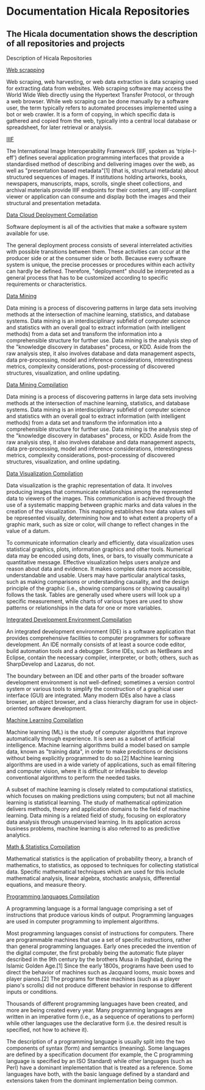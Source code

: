 # Documentation Hicala Repositories

## The Hicala documentation shows the description of all repositories and projects

Description of Hicala Repositories

[Web scrapping](webscrapping/README.md)

Web scraping, web harvesting, or web data extraction is data scraping used for extracting data from websites. Web scraping software may access the World Wide Web directly using the Hypertext Transfer Protocol, or through a web browser. While web scraping can be done manually by a software user, the term typically refers to automated processes implemented using a bot or web crawler. It is a form of copying, in which specific data is gathered and copied from the web, typically into a central local database or spreadsheet, for later retrieval or analysis. 

[IIIF]( iiif/README.md)

The International Image Interoperability Framework (IIIF, spoken as 'triple-I-eff') defines several application programming interfaces that provide a standardised method of describing and delivering images over the web, as well as "presentation based metadata"[1] (that is, structural metadata) about structured sequences of images. If institutions holding artworks, books, newspapers, manuscripts, maps, scrolls, single sheet collections, and archival materials provide IIIF endpoints for their content, any IIIF-compliant viewer or application can consume and display both the images and their structural and presentation metadata.

[Data Cloud Deployment Compilation]( Data-Cloud-Deployment-Compilation/README.md)

Software deployment is all of the activities that make a software system available for use.

The general deployment process consists of several interrelated activities with possible transitions between them. These activities can occur at the producer side or at the consumer side or both. Because every software system is unique, the precise processes or procedures within each activity can hardly be defined. Therefore, "deployment" should be interpreted as a general process that has to be customized according to specific requirements or characteristics.

[Data Mining]( Data-Mining/README.md)

Data mining is a process of discovering patterns in large data sets involving methods at the intersection of machine learning, statistics, and database systems. Data mining is an interdisciplinary subfield of computer science and statistics with an overall goal to extract information (with intelligent methods) from a data set and transform the information into a comprehensible structure for further use. Data mining is the analysis step of the "knowledge discovery in databases" process, or KDD. Aside from the raw analysis step, it also involves database and data management aspects, data pre-processing, model and inference considerations, interestingness metrics, complexity considerations, post-processing of discovered structures, visualization, and online updating.

[Data Mining Compilation]( https://github.com/hicala/documentation-hicala/wiki/Data-Mining-Compilation)

Data mining is a process of discovering patterns in large data sets involving methods at the intersection of machine learning, statistics, and database systems. Data mining is an interdisciplinary subfield of computer science and statistics with an overall goal to extract information (with intelligent methods) from a data set and transform the information into a comprehensible structure for further use. Data mining is the analysis step of the "knowledge discovery in databases" process, or KDD. Aside from the raw analysis step, it also involves database and data management aspects, data pre-processing, model and inference considerations, interestingness metrics, complexity considerations, post-processing of discovered structures, visualization, and online updating.

[Data Visualization Compilation]( https://github.com/hicala/documentation-hicala/wiki/Data-Visualization-Compilation)

Data visualization is the graphic representation of data. It involves producing images that communicate relationships among the represented data to viewers of the images. This communication is achieved through the use of a systematic mapping between graphic marks and data values in the creation of the visualization. This mapping establishes how data values will be represented visually, determining how and to what extent a property of a graphic mark, such as size or color, will change to reflect changes in the value of a datum.

To communicate information clearly and efficiently, data visualization uses statistical graphics, plots, information graphics and other tools. Numerical data may be encoded using dots, lines, or bars, to visually communicate a quantitative message. Effective visualization helps users analyze and reason about data and evidence. It makes complex data more accessible, understandable and usable. Users may have particular analytical tasks, such as making comparisons or understanding causality, and the design principle of the graphic (i.e., showing comparisons or showing causality) follows the task. Tables are generally used where users will look up a specific measurement, while charts of various types are used to show patterns or relationships in the data for one or more variables. 

[Integrated Development Environment Compilation]( https://github.com/hicala/documentation-hicala/wiki/Integrated-Development-Environment-Compilation)

An integrated development environment (IDE) is a software application that provides comprehensive facilities to computer programmers for software development. An IDE normally consists of at least a source code editor, build automation tools and a debugger. Some IDEs, such as NetBeans and Eclipse, contain the necessary compiler, interpreter, or both; others, such as SharpDevelop and Lazarus, do not.

The boundary between an IDE and other parts of the broader software development environment is not well-defined; sometimes a version control system or various tools to simplify the construction of a graphical user interface (GUI) are integrated. Many modern IDEs also have a class browser, an object browser, and a class hierarchy diagram for use in object-oriented software development. 

[Machine Learning Compilation]( https://github.com/hicala/documentation-hicala/wiki/Machine-Learning-Compilation)

Machine learning (ML) is the study of computer algorithms that improve automatically through experience. It is seen as a subset of artificial intelligence. Machine learning algorithms build a model based on sample data, known as "training data", in order to make predictions or decisions without being explicitly programmed to do so.[2] Machine learning algorithms are used in a wide variety of applications, such as email filtering and computer vision, where it is difficult or infeasible to develop conventional algorithms to perform the needed tasks.

A subset of machine learning is closely related to computational statistics, which focuses on making predictions using computers; but not all machine learning is statistical learning. The study of mathematical optimization delivers methods, theory and application domains to the field of machine learning. Data mining is a related field of study, focusing on exploratory data analysis through unsupervised learning. In its application across business problems, machine learning is also referred to as predictive analytics. 

[Math & Statistics Compilation]( https://github.com/hicala/documentation-hicala/wiki/Math-&-Statistics-Compilation)

Mathematical statistics is the application of probability theory, a branch of mathematics, to statistics, as opposed to techniques for collecting statistical data. Specific mathematical techniques which are used for this include mathematical analysis, linear algebra, stochastic analysis, differential equations, and measure theory.

[Programming languages Compilation]( https://github.com/hicala/documentation-hicala/wiki/Programming-languages-Compilation)

A programming language is a formal language comprising a set of instructions that produce various kinds of output. Programming languages are used in computer programming to implement algorithms.

Most programming languages consist of instructions for computers. There are programmable machines that use a set of specific instructions, rather than general programming languages. Early ones preceded the invention of the digital computer, the first probably being the automatic flute player described in the 9th century by the brothers Musa in Baghdad, during the Islamic Golden Age.[1] Since the early 1800s, programs have been used to direct the behavior of machines such as Jacquard looms, music boxes and player pianos.[2] The programs for these machines (such as a player piano's scrolls) did not produce different behavior in response to different inputs or conditions.

Thousands of different programming languages have been created, and more are being created every year. Many programming languages are written in an imperative form (i.e., as a sequence of operations to perform) while other languages use the declarative form (i.e. the desired result is specified, not how to achieve it).

The description of a programming language is usually split into the two components of syntax (form) and semantics (meaning). Some languages are defined by a specification document (for example, the C programming language is specified by an ISO Standard) while other languages (such as Perl) have a dominant implementation that is treated as a reference. Some languages have both, with the basic language defined by a standard and extensions taken from the dominant implementation being common. 


